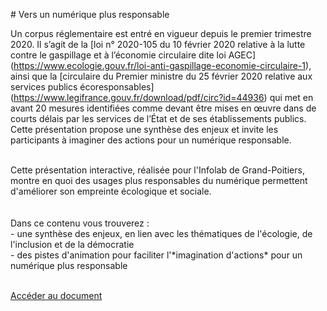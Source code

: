 \# Vers un numérique plus responsable

Un corpus réglementaire est entré en vigueur depuis le premier trimestre 2020. Il s’agit de la [loi n° 2020-105 du 10 février 2020 relative à la lutte contre le gaspillage et à l’économie circulaire dite loi AGEC\](https://www.ecologie.gouv.fr/loi-anti-gaspillage-economie-circulaire-1), ainsi que la [circulaire du Premier ministre du 25 février 2020 relative aux services publics écoresponsables\](https://www.legifrance.gouv.fr/download/pdf/circ?id=44936) qui met en avant 20 mesures identifiées comme devant être mises en œuvre dans de courts délais par les services de l’État et de ses établissements publics. Cette présentation propose une synthèse des enjeux et invite les participants à imaginer des actions pour un numérique responsable.

</br>Cette présentation interactive, réalisée pour l'Infolab de Grand-Poitiers, montre en quoi des usages plus responsables du numérique permettent d'améliorer son empreinte écologique et sociale.  
</br>  
Dans ce contenu vous trouverez :  
\- une synthèse des enjeux, en lien avec les thématiques de l'écologie, de l'inclusion et de la démocratie  
\- des pistes d'animation pour faciliter l'\*imagination d'actions\* pour un numérique plus responsable

</br>  
<a href="https://datactivist.coop/infolab_poitiers/datasandwich_numeriqueresponsable/#1" class="customButton">Accéder au document</a>
